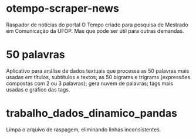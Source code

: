 # otempo-scraper-news
Raspador de notícias do portal O Tempo criado para pesquisa de Mestrado em Comunicação da UFOP. Mas que pode ser útil para outras demandas.
# 50 palavras
Aplicativo para análise de dados textuais que processa as 50 palavras mais usadas em títulos, subtítulos e textos; as 50 bigrams e trigrams (expressões compostas com 2 ou 3 palavras); gera nuvem de palavras; tags mais usadas e gráfico das tags.
# trabalho_dados_dinamico_pandas
Limpa o arquivo de raspagem, eliminando linhas inconsistentes.
